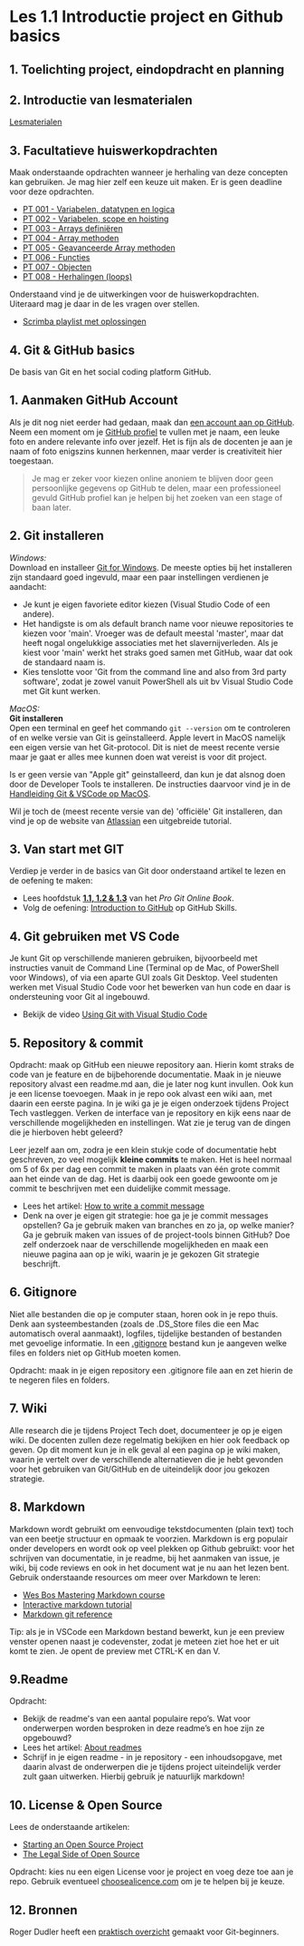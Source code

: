 # Les 1.1 Introductie project en Github basics
## 1. Toelichting project, eindopdracht en planning
## 2. Introductie van lesmaterialen 
[Lesmaterialen](/lesmaterialen.md)

## 3. Facultatieve huiswerkopdrachten
Maak onderstaande opdrachten wanneer je herhaling van deze concepten kan gebruiken. Je mag hier zelf een keuze uit maken. Er is geen deadline voor deze opdrachten. 
- [PT 001 - Variabelen, datatypen en logica](https://scrimba.com/scrim/co965427c94fe66f3b4fedb37)
- [PT 002 - Variabelen, scope en hoisting](https://scrimba.com/scrim/c6rnM3cp)
- [PT 003 - Arrays definiëren](https://scrimba.com/scrim/co7ff4cdebcd149396dc9cf73) 
- [PT 004 - Array methoden](https://scrimba.com/scrim/cofb64e2990eb6578f16d922a)
- [PT 005 - Geavanceerde Array methoden](https://scrimba.com/scrim/co3804c55a622720647c1b62a)
- [PT 006 - Functies](https://scrimba.com/scrim/co2be4b47843a41d9ecf98332)
- [PT 007 - Objecten](https://scrimba.com/scrim/co3c54779a3d30a1dbe92c4b6)
- [PT 008 - Herhalingen (loops)](https://scrimba.com/scrim/cwmgz7Cm)

Onderstaand vind je de uitwerkingen voor de huiswerkopdrachten. Uiteraard mag je daar in de les vragen over stellen. 
- [Scrimba playlist met oplossingen](https://scrimba.com/playlist/prvKnPefp)


## 4. Git & GitHub basics

De basis van Git en het social coding platform GitHub.

## 1. Aanmaken GitHub Account

Als je dit nog niet eerder had gedaan, maak dan [een account aan op GitHub](https://help.github.com/articles/signing-up-for-a-new-github-account/). Neem een moment om je [GitHub profiel](https://github.com/settings/profile) te vullen met je naam, een leuke foto en andere relevante info over jezelf. Het is fijn als de docenten je aan je naam of foto enigszins kunnen herkennen, maar verder is creativiteit hier toegestaan.

> Je mag er zeker voor kiezen online anoniem te blijven door geen persoonlijke gegevens op GitHub te delen, maar een professioneel gevuld GitHub profiel kan je helpen bij het zoeken van een stage of baan later.

## 2. Git installeren

_Windows:_  
Download en installeer [Git for Windows](https://gitforwindows.org/). De meeste opties bij het installeren zijn standaard goed ingevuld, maar een paar instellingen verdienen je aandacht:

- Je kunt je eigen favoriete editor kiezen (Visual Studio Code of een andere).
- Het handigste is om als default branch name voor nieuwe repositories te kiezen voor 'main'. Vroeger was de default meestal 'master', maar dat heeft nogal ongelukkige associaties met het slavernijverleden. Als je kiest voor 'main' werkt het straks goed samen met GitHub, waar dat ook de standaard naam is.
- Kies tenslotte voor 'Git from the command line and also from 3rd party software', zodat je zowel vanuit PowerShell als uit bv Visual Studio Code met Git kunt werken.

_MacOS:_  
**Git installeren**\
Open een terminal en geef het commando `git --version` om te controleren of en welke versie van Git is geïnstalleerd. Apple levert in MacOS namelijk een eigen versie van het Git-protocol. Dit is niet de meest recente versie maar je gaat er alles mee kunnen doen wat vereist is voor dit project.

Is er geen versie van "Apple git" geinstalleerd, dan kun je dat alsnog doen door de Developer Tools te installeren. De instructies daarvoor vind je in de [Handleiding Git & VSCode op MacOS](https://bnieskens.notion.site/Apple-Git-VS-code-ac5ff7c895df4a2dbe29eb3600f8fb7c?pvs=4).

Wil je toch de (meest recente versie van de) 'officiële' Git installeren, dan vind je op de website van [Atlassian](https://www.atlassian.com/git/tutorials/install-git) een uitgebreide tutorial.

## 3. Van start met GIT

Verdiep je verder in de basics van Git door onderstaand artikel te lezen en de oefening te maken:

- Lees hoofdstuk [**1.1, 1.2 & 1.3**](https://git-scm.com/book/en/v2/Getting-Started-About-Version-Control) van het _Pro Git Online Book_.
- Volg de oefening: [Introduction to GitHub](https://github.com/skills/introduction-to-github) op GitHub Skills.

## 4. Git gebruiken met VS Code

Je kunt Git op verschillende manieren gebruiken, bijvoorbeeld met instructies vanuit de Command Line (Terminal op de Mac, of PowerShell voor Windows), of via een aparte GUI zoals Git Desktop. Veel studenten werken met Visual Studio Code voor het bewerken van hun code en daar is ondersteuning voor Git al ingebouwd.

- Bekijk de video [Using Git with Visual Studio Code](https://www.youtube.com/watch?v=i_23KUAEtUM)

## 5. Repository & commit

Opdracht: maak op GitHub een nieuwe repository aan. Hierin komt straks de code van je feature en de bijbehorende documentatie. Maak in je nieuwe repository alvast een readme.md aan, die je later nog kunt invullen. Ook kun je een license toevoegen. Maak in je repo ook alvast een wiki aan, met daarin een eerste pagina. In je wiki ga je je eigen onderzoek tijdens Project Tech vastleggen. Verken de interface van je repository en kijk eens naar de verschillende mogelijkheden en instellingen. Wat zie je terug van de dingen die je hierboven hebt geleerd?

Leer jezelf aan om, zodra je een klein stukje code of documentatie hebt geschreven, zo veel mogelijk **kleine commits** te maken. Het is heel normaal om 5 of 6x per dag een commit te maken in plaats van één grote commit aan het einde van de dag. Het is daarbij ook een goede gewoonte om je commit te beschrijven met een duidelijke commit message.

- Lees het artikel: [How to write a commit message](https://cbea.ms/git-commit/)
- Denk na over je eigen git strategie: hoe ga je je commit messages opstellen? Ga je gebruik maken van branches en zo ja, op welke manier? Ga je gebruik maken van issues of de project-tools binnen GitHub? Doe zelf onderzoek naar de verschillende mogelijkheden en maak een nieuwe pagina aan op je wiki, waarin je je gekozen Git strategie beschrijft.

## 6. Gitignore

Niet alle bestanden die op je computer staan, horen ook in je repo thuis. Denk aan systeembestanden (zoals de .DS_Store files die een Mac automatisch overal aanmaakt), logfiles, tijdelijke bestanden of bestanden met gevoelige informatie. In een [.gitignore](https://docs.github.com/en/get-started/getting-started-with-git/ignoring-files) bestand kun je aangeven welke files en folders niet op GitHub moeten komen.

Opdracht: maak in je eigen repository een .gitignore file aan en zet hierin de te negeren files en folders.

## 7. Wiki

Alle research die je tijdens Project Tech doet, documenteer je op je eigen wiki. De docenten zullen deze regelmatig bekijken en hier ook feedback op geven. Op dit moment kun je in elk geval al een pagina op je wiki maken, waarin je vertelt over de verschillende alternatieven die je hebt gevonden voor het gebruiken van Git/GitHub en de uiteindelijk door jou gekozen strategie.

## 8. Markdown

Markdown wordt gebruikt om eenvoudige tekstdocumenten (plain text) toch van een beetje structuur en opmaak te voorzien. Markdown is erg populair onder developers en wordt ook op veel plekken op Github gebruikt: voor het schrijven van documentatie, in je readme, bij het aanmaken van issue, je wiki, bij code reviews en ook in het document wat je nu aan het lezen bent. Gebruik onderstaande resources om meer over Markdown te leren:

- [Wes Bos Mastering Markdown course](https://www.youtube.com/watch?v=Je5w18nn-e8&list=PLu8EoSxDXHP7v7K5nZSMo9XWidbJ_Bns3)
- [Interactive markdown tutorial](https://www.markdowntutorial.com/)
- [Markdown git reference](https://docs.github.com/en/get-started/writing-on-github/getting-started-with-writing-and-formatting-on-github/basic-writing-and-formatting-syntax)

Tip: als je in VSCode een Markdown bestand bewerkt, kun je een preview venster openen naast je codevenster, zodat je meteen ziet hoe het er uit komt te zien. Je opent de preview met CTRL-K en dan V.

## 9.Readme

Opdracht:

- Bekijk de readme's van een aantal populaire repo’s. Wat voor onderwerpen worden besproken in deze readme’s en hoe zijn ze opgebouwd?
- Lees het artikel: [About readmes](https://docs.github.com/en/repositories/managing-your-repositorys-settings-and-features/customizing-your-repository/about-readmes)
- Schrijf in je eigen readme - in je repository - een inhoudsopgave, met daarin alvast de onderwerpen die je tijdens project uiteindelijk verder zult gaan uitwerken. Hierbij gebruik je natuurlijk markdown!

## 10. License & Open Source

Lees de onderstaande artikelen:

- [Starting an Open Source Project](https://opensource.guide/starting-a-project/)
- [The Legal Side of Open Source](https://opensource.guide/legal/)

Opdracht: kies nu een eigen License voor je project en voeg deze toe aan je repo. Gebruik eventueel [choosealicence.com](https://choosealicense.com/) om je te helpen bij je keuze.

## 12. Bronnen
Roger Dudler heeft een [praktisch overzicht](https://rogerdudler.github.io/git-guide/) gemaakt voor Git-beginners. 
